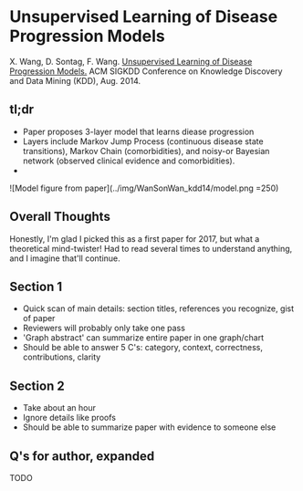 # Unsupervised Learning of Disease Progression Models

X. Wang, D. Sontag, F. Wang. [Unsupervised Learning of Disease Progression Models.](http://cs.nyu.edu/~dsontag/papers/WanSonWan_kdd14.pdf) ACM SIGKDD Conference on Knowledge Discovery and Data Mining (KDD), Aug. 2014.

## tl;dr
 - Paper proposes 3-layer model that learns diease progression
 - Layers include Markov Jump Process (continuous disease state transitions), Markov Chain (comorbidities), and noisy-or Bayesian network (observed clinical evidence and comorbidities).
 - 

![Model figure from paper](../img/WanSonWan_kdd14/model.png =250)

## Overall Thoughts
Honestly, I'm glad I picked this as a first paper for 2017, but what a theoretical mind-twister! Had to read several times to understand anything, and I imagine that'll continue.

## Section 1
 - Quick scan of main details: section titles, references you recognize, gist of paper
 - Reviewers will probably only take one pass
 - 'Graph abstract' can summarize entire paper in one graph/chart
 - Should be able to answer 5 C's: category, context, correctness, contributions, clarity

## Section 2
 - Take about an hour
 - Ignore details like proofs
 - Should be able to summarize paper with evidence to someone else


## Q's for author, expanded
TODO